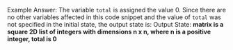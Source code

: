 Example Answer: 
The variable `total` is assigned the value 0. Since there are no other variables affected in this code snippet and the value of `total` was not specified in the initial state, the output state is:
Output State: **matrix is a square 2D list of integers with dimensions n x n, where n is a positive integer, total is 0**